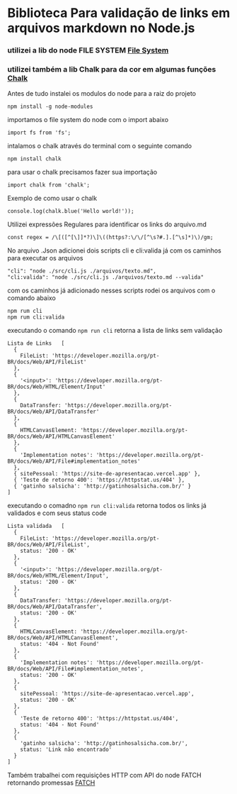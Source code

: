 # Biblioteca Para validação de links em arquivos markdown no Node.js
### utilizei a lib do node FILE SYSTEM [File System](https://nodejs.org/api/fs.html)
### utilizei também a lib Chalk para da cor em algumas funções [Chalk](https://www.npmjs.com/package/chalk)

Antes de tudo instalei os modulos do node para a raiz do projeto
```
npm install -g node-modules
```

importamos o file system do node com o import abaixo
```
import fs from 'fs';
```

intalamos o chalk através do terminal com o seguinte comando
```
npm install chalk
```
para usar o chalk precisamos fazer sua importação
```
import chalk from 'chalk';
```
Exemplo de como usar o chalk
```
console.log(chalk.blue('Hello world!'));
```
Utilizei expressões Regulares para identificar os links do arquivo.md
```
const regex = /\[([^[\]]*?)\]\((https?:\/\/[^\s?#.].[^\s]*)\)/gm;
```

No arquivo .Json adicionei dois scripts cli e cli:valida já com os caminhos para executar os arquivos
```
"cli": "node ./src/cli.js ./arquivos/texto.md",
"cli:valida": "node ./src/cli.js ./arquivos/texto.md --valida"
```
com os caminhos já adicionado nesses scripts rodei os arquivos com o comando abaixo
```
npm rum cli 
npm rum cli:valida
```
executando o comando ``` npm run cli ```
retorna a lista de links sem validação
```
Lista de Links   [
  {
    FileList: 'https://developer.mozilla.org/pt-BR/docs/Web/API/FileList'
  },
  {
    '<input>': 'https://developer.mozilla.org/pt-BR/docs/Web/HTML/Element/Input'
  },
  {
    DataTransfer: 'https://developer.mozilla.org/pt-BR/docs/Web/API/DataTransfer'
  },
  {
    HTMLCanvasElement: 'https://developer.mozilla.org/pt-BR/docs/Web/API/HTMLCanvasElement'
  },
  {
    'Implementation notes': 'https://developer.mozilla.org/pt-BR/docs/Web/API/File#implementation_notes'
  },
  { sitePessoal: 'https://site-de-apresentacao.vercel.app' },
  { 'Teste de retorno 400': 'https://httpstat.us/404' },
  { 'gatinho salsicha': 'http://gatinhosalsicha.com.br/' }
]
```
executando o comadno ``` npm run cli:valida ``` 
retorna todos os links já validados e com seus status code
```
Lista validada   [
  {
    FileList: 'https://developer.mozilla.org/pt-BR/docs/Web/API/FileList',
    status: '200 - OK'
  },
  {
    '<input>': 'https://developer.mozilla.org/pt-BR/docs/Web/HTML/Element/Input',
    status: '200 - OK'
  },
  {
    DataTransfer: 'https://developer.mozilla.org/pt-BR/docs/Web/API/DataTransfer',
    status: '200 - OK'
  },
  {
    HTMLCanvasElement: 'https://developer.mozilla.org/pt-BR/docs/Web/API/HTMLCanvasElement',
    status: '404 - Not Found'
  },
  {
    'Implementation notes': 'https://developer.mozilla.org/pt-BR/docs/Web/API/File#implementation_notes',
    status: '200 - OK'
  },
  {
    sitePessoal: 'https://site-de-apresentacao.vercel.app',
    status: '200 - OK'
  },
  {
    'Teste de retorno 400': 'https://httpstat.us/404',
    status: '404 - Not Found'
  },
  {
    'gatinho salsicha': 'http://gatinhosalsicha.com.br/',
    status: 'Link não encontrado'
  }
]
```
Também trabalhei com requisições HTTP com API do node FATCH retornando promessas [FATCH](https://developer.mozilla.org/en-US/docs/Web/API/Fetch_API)

